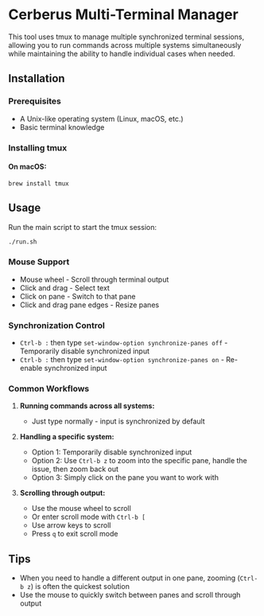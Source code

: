 # Cerberus Multi-Terminal Manager

This tool uses tmux to manage multiple synchronized terminal sessions, allowing you to run commands across multiple systems simultaneously while maintaining the ability to handle individual cases when needed.

## Installation

### Prerequisites
- A Unix-like operating system (Linux, macOS, etc.)
- Basic terminal knowledge

### Installing tmux
#### On macOS:
`brew install tmux`


## Usage

Run the main script to start the tmux session:
```bash
./run.sh
```

### Mouse Support
- Mouse wheel - Scroll through terminal output
- Click and drag - Select text
- Click on pane - Switch to that pane
- Click and drag pane edges - Resize panes

### Synchronization Control
- `Ctrl-b :` then type `set-window-option synchronize-panes off` - Temporarily disable synchronized input
- `Ctrl-b :` then type `set-window-option synchronize-panes on` - Re-enable synchronized input

### Common Workflows

1. **Running commands across all systems:**
   - Just type normally - input is synchronized by default

2. **Handling a specific system:**
   - Option 1: Temporarily disable synchronized input
   - Option 2: Use `Ctrl-b z` to zoom into the specific pane, handle the issue, then zoom back out
   - Option 3: Simply click on the pane you want to work with

3. **Scrolling through output:**
   - Use the mouse wheel to scroll
   - Or enter scroll mode with `Ctrl-b [`
   - Use arrow keys to scroll
   - Press `q` to exit scroll mode

## Tips

- When you need to handle a different output in one pane, zooming (`Ctrl-b z`) is often the quickest solution
- Use the mouse to quickly switch between panes and scroll through output 